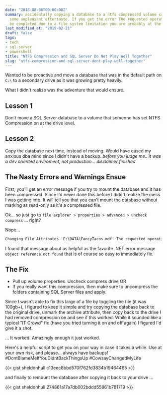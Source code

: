 ```yaml
---
date: "2018-08-08T00:00:00Z"
summary: accidentally copying a database to a ntfs compressed volume can result in
  some unpleasant aftertaste. If you get the error The requested operation could not
  be completed due to a file system limitation you are probably at the right place.
last_modified_at: "2019-02-21"
draft: false
tags:
- tech
- sql-server
- powershell
title: "NTFS Compression and SQL Server Do Not Play Well Together"
slug: "ntfs-compression-and-sql-server-dont-play-well-together"
---
```


Wanted to be proactive and move a database that was in the default path on `C:\` to a secondary drive as it was growing pretty heavily.

What I didn't realize was the adventure that would ensure.

## Lesson 1
Don't move a SQL Server database to a volume that someone has set NTFS Compression on at the drive level.

## Lesson 2
Copy the database next time, instead of moving. Would have eased my anxious dba mind since I didn't have a backup. *before you judge me.. it was a dev oriented enviroment, not production... disclaimer finished*

## The Nasty Errors and Warnings Ensue
First, you'll get an error message if you try to mount the database and it has been compressed. Since I'd never done this before I didn't realize the mess I was getting into. It will tell you that you can't mount the database without marking as read-only as it's a compressed file.

Ok... so just go to `file explorer > properties > advanced > uncheck compress` ... right?

Nope...

```cmd
Changing File Attributes 'E:\DATA\FancyTacos.mdf' The requested operation could not be completed due to a file system limitation`
```

I found that message about as helpful as the favorite .NET error message `object reference not found` that is of course so easy to immediately fix.

## The Fix
- Pull up volume properties. Uncheck compress drive
OR
- If you really want this compression, then make sure to uncompress the folders containing SQL Server files and apply.

Since I wasn't able to fix this large of a file by toggling the file (it was 100gb+), I figured to keep it simple and try copying the database back to the original drive, unmark the archive attribute, then copy back to the drive I had removed compression on and see if this worked. While it sounded like a typical "IT Crowd" fix (have you tried turning it on and off again) I figured I'd give it a shot.

... It worked. Amazingly enough it just worked.

Here's a helpful script to get you on your way in case it takes a while. Use at your own risk, and please... always have backups! #DontBlameMeIfYouDidntBackThingsUp #CowsayChangedMyLife

{{< gist sheldonhull  c13eec8bbd570f762fd3834b19464465 >}}

and finally to remount the database after copying it back to your drive ...

{{< gist sheldonhull  274861a17a7db002bddd55861b781719 >}}
